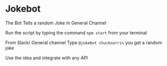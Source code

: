 # Jokebot
The Bot Tells a random Joke In General Channel

Run the script by typing the command `npm start` from your terminal

From Slack/ General channel
Type `@jokebot chucknorris` you get a random joke

Use the idea and integrate with any API
